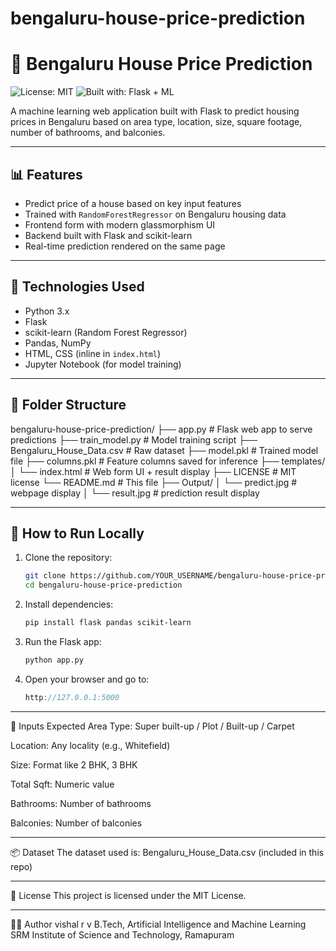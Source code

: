 # bengaluru-house-price-prediction
# 🏡 Bengaluru House Price Prediction

![License: MIT](https://img.shields.io/badge/License-MIT-yellow.svg)
![Built with: Flask + ML](https://img.shields.io/badge/Built%20With-Flask%20%7C%20RandomForest-blue)

A machine learning web application built with Flask to predict housing prices in Bengaluru based on area type, location, size, square footage, number of bathrooms, and balconies.

---

## 📊 Features

- Predict price of a house based on key input features
- Trained with `RandomForestRegressor` on Bengaluru housing data
- Frontend form with modern glassmorphism UI
- Backend built with Flask and scikit-learn
- Real-time prediction rendered on the same page

---

## 🧠 Technologies Used

- Python 3.x
- Flask
- scikit-learn (Random Forest Regressor)
- Pandas, NumPy
- HTML, CSS (inline in `index.html`)
- Jupyter Notebook (for model training)

---

## 📁 Folder Structure

bengaluru-house-price-prediction/
├── app.py # Flask web app to serve predictions
├── train_model.py # Model training script
├── Bengaluru_House_Data.csv # Raw dataset
├── model.pkl # Trained model file
├── columns.pkl # Feature columns saved for inference
├── templates/
│ └── index.html # Web form UI + result display
├── LICENSE # MIT license
└── README.md # This file
├── Output/
│ └── predict.jpg # webpage display
│ └── result.jpg # prediction result display

---

## 🚀 How to Run Locally

1. Clone the repository:
   ```bash
   git clone https://github.com/YOUR_USERNAME/bengaluru-house-price-prediction.git
   cd bengaluru-house-price-prediction
2. Install dependencies:
   ```bash
   pip install flask pandas scikit-learn
3. Run the Flask app:
   ```bash
   python app.py
4. Open your browser and go to:
   ```cpp
   http://127.0.0.1:5000

---

🧪 Inputs Expected
Area Type: Super built-up / Plot / Built-up / Carpet

Location: Any locality (e.g., Whitefield)

Size: Format like 2 BHK, 3 BHK

Total Sqft: Numeric value

Bathrooms: Number of bathrooms

Balconies: Number of balconies

---

📦 Dataset
The dataset used is:
Bengaluru_House_Data.csv (included in this repo)

---

📜 License
This project is licensed under the MIT License.

---

👨‍💻 Author
vishal r v
B.Tech, Artificial Intelligence and Machine Learning
SRM Institute of Science and Technology, Ramapuram
